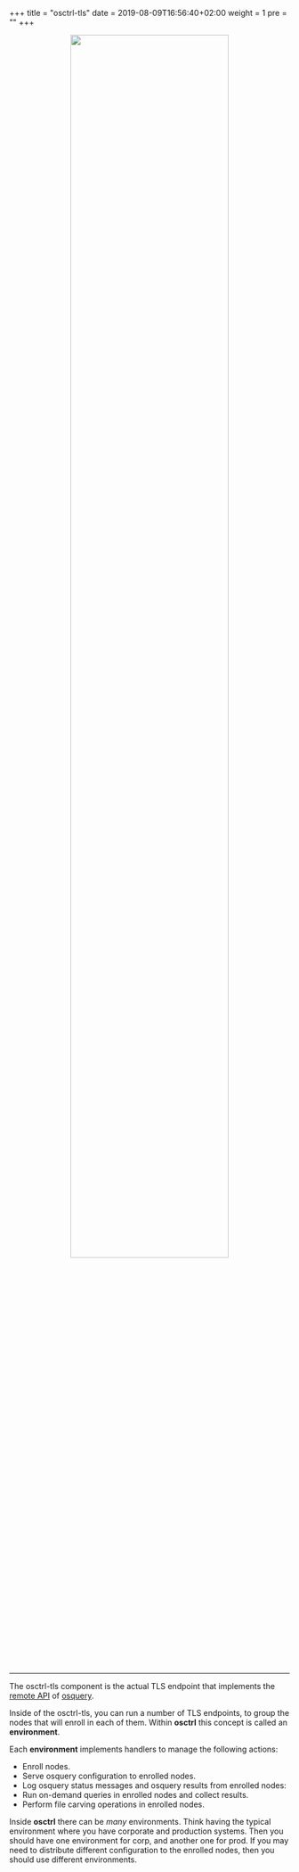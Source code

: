 +++
title = "osctrl-tls"
date = 2019-08-09T16:56:40+02:00
weight = 1
pre = ""
+++

<p align="center">

  <img src="/osctrl-tls.png" style="width:75%; margin: 0;"/>

</p>

---

The osctrl-tls component is the actual TLS endpoint that implements the [remote API](https://osquery.readthedocs.io/en/stable/deployment/remote/) of [osquery](https://osquery.io).

Inside of the osctrl-tls, you can run a number of TLS endpoints, to group the nodes that will enroll in each of them. Within **osctrl** this concept is called an **environment**.

Each **environment** implements handlers to manage the following actions:

* Enroll nodes.
* Serve osquery configuration to enrolled nodes.
* Log osquery status messages and osquery results from enrolled nodes:
* Run on-demand queries in enrolled nodes and collect results.
* Perform file carving operations in enrolled nodes.

Inside **osctrl** there can be *many* environments. Think having the typical environment where you have corporate and production systems. Then you should have one environment for corp, and another one for prod. If you may need to distribute different configuration to the enrolled nodes, then you should use different environments.



